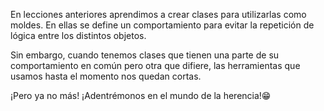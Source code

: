 En lecciones anteriores aprendimos a crear clases para utilizarlas como moldes. En ellas se define un comportamiento para evitar la repetición de lógica entre los distintos objetos.

Sin embargo, cuando tenemos clases que tienen una parte de su comportamiento en común pero otra que difiere, las herramientas que usamos hasta el momento nos quedan cortas.

¡Pero ya no más! ¡Adentrémonos en el mundo de la herencia!:grin:

